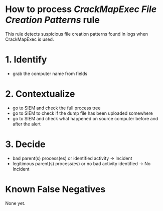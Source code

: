 
# How to process *CrackMapExec File Creation Patterns* rule
This rule detects suspicious file creation patterns found in logs when CrackMapExec is used.

# 1. Identify
- grab the computer name from fields

# 2. Contextualize
- go to SIEM and check the full process tree
- go to SIEM to check if the dump file has been uploaded somewhere 
- go to SIEM and check what happened on source computer before and after the alert


# 3. Decide
- bad parent(s) process(es) or identified activity &rarr; Incident
- legitimous parent(s) process(es) or no bad activity identified &rarr; No Incident

# Known False Negatives
None yet.

